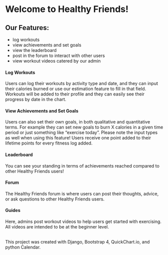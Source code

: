 # Welcome to Healthy Friends!

## Our Features:
- log workouts
- view achievements and set goals
- view the leaderboard
- post in the forum to interact with other users
- view workout videos catered by our admin

#### Log Workouts 
Users can log their workouts by activity type and date, and they can input their calories burned or use our estimation feature to fill in that field. Workouts will be added to their profile and they can easily see their progress by date in the chart. 

#### View Achievements and Set Goals
Users can also set their own goals, in both qualitative and quantitative terms. For example they can set new goals to burn X calories in a given time period or just something like “exercise today”. Please note the input types as well when using this feature! Users receive one point added to their lifetime points for every fitness log added. 

#### Leaderboard 
You can see your standing in terms of achievements reached compared to other Healthy Friends users!

#### Forum 
The Healthy Friends forum is where users can post their thoughts, advice, or ask questions to other Healthy Friends users. 

#### Guides
Here, admins post workout videos to help users get started with exercising. All videos are intended to be at the beginner level.

<br>
This project was created with Django, Bootstrap 4, QuickChart.io, and python Calendar. 
